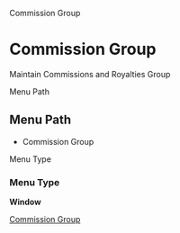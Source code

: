 
Commission Group
# Commission Group


Maintain Commissions and Royalties Group

Menu Path
## Menu Path



- Commission Group

Menu Type
### Menu Type

**Window**


[Commission Group](functional-guide/window/window-commission-group.md)